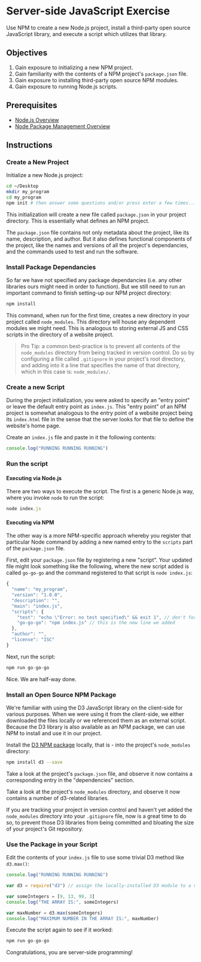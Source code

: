 # Server-side JavaScript Exercise

Use NPM to create a new Node.js project, install a third-party open source JavaScript library, and execute a script which utilizes that library.

## Objectives

  1. Gain exposure to initializing a new NPM project.
  2. Gain familiarity with the contents of a NPM project's `package.json` file.
  3. Gain exposure to installing third-party open source NPM modules.
  4. Gain exposure to running Node.js scripts.

## Prerequisites

  + [Node.js Overview](notes/javascript/node.md)
  + [Node Package Management Overview](notes/javascript/npm.md)

## Instructions

### Create a New Project

Initialize a new Node.js project:

```` sh
cd ~/Desktop
mkdir my_program
cd my_program
npm init # then answer some questions and/or press enter a few times...
````

This initialization will create a new file called `package.json` in your project directory. This is essentially what defines an NPM project.

The `package.json` file contains not only metadata about the project, like its name, description, and author. But it also defines functional components of the project, like the names and versions of all the project's dependancies, and the commands used to test and run the software.

### Install Package Dependancies

So far we have not specified any package dependancies (i.e. any other libraries ours might need in order to function). But we still need to run an important command to finish setting-up our NPM project directory:

```` sh
npm install
````

This command, when run for the first time, creates a new directory in your project called `node_modules`. This directory will house any dependent modules we might need. This is analogous to storing external JS and CSS scripts in the directory of a website project.

> Pro Tip: a common best-practice is to prevent all contents of the `node_modules` directory from being tracked in version control. Do so by configuring a file called `.gitignore` in your project's root directory, and adding into it a line that specifies the name of that directory, which in this case is: `node_modules/`.

### Create a new Script

During the project initialization, you were asked to specify an "entry point" or leave the default entry point as `index.js`. This "entry point" of an NPM project is somewhat analogous to the entry point of a website project being its `index.html` file in the sense that the server looks for that file to define the website's home page.

Create an `index.js` file and paste in it the following contents:

```` js
console.log("RUNNING RUNNING RUNNING")
````

### Run the script

#### Executing via Node.js

There are two ways to execute the script. The first is a generic Node.js way, where you invoke `node` to run the script:

```` js
node index.js
````

#### Executing via NPM

The other way is a more NPM-specific approach whereby you register that particular Node command by adding a new named entry to the `scripts` part of the `package.json` file.

First, edit your `package.json` file by registering a new "script". Your updated file might look something like the following, where the new script added is called `go-go-go` and the command registered to that script is `node index.js`:

```` js
{
  "name": "my_program",
  "version": "1.0.0",
  "description": "",
  "main": "index.js",
  "scripts": {
    "test": "echo \"Error: no test specified\" && exit 1", // don't forget this comma
    "go-go-go": "npm index.js" // this is the new line we added
  },
  "author": "",
  "license": "ISC"
}
````

Next, run the script:

```` js
npm run go-go-go
````

Nice. We are half-way done.

### Install an Open Source NPM Package

We're familiar with using the D3 JavaScript library on the client-side for various purposes. When we were using it from the client-side, we either downloaded the files locally or we referenced them as an external script. Because the D3 library is also available as an NPM package, we can use NPM to install and use it in our project.

Install the [D3 NPM package](https://www.npmjs.com/package/d3) locally, that is - into the project's `node_modules` directory:

```` sh
npm install d3 --save
````

Take a look at the project's `package.json` file, and observe it now contains a corresponding entry in the "dependencies" section.

Take a look at the project's `node_modules` directory, and observe it now contains a number of d3-related libraries.

If you are tracking your project in version control and haven't yet added the `node_modules` directory into your `.gitignore` file, now is a great time to do so, to prevent those D3 libraries from being committed and bloating the size of your project's Git repository.

### Use the Package in your Script

Edit the contents of your `index.js` file to use some trivial D3 method like `d3.max()`:

```` js
console.log("RUNNING RUNNING RUNNING")

var d3 = require("d3") // assign the locally-installed D3 module to a variable called d3 for further invocation. You can choose any variable name you want, but why not choose the official name we're already familiar with?

var someIntegers = [9, 13, 99, 3]
console.log("THE ARRAY IS:", someIntegers)

var maxNumber = d3.max(someIntegers)
console.log("MAXIMUM NUMBER IN THE ARRAY IS:", maxNumber)
````

Execute the script again to see if it worked:

```` js
npm run go-go-go
````

Congratulations, you are server-side programming!

